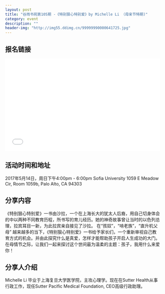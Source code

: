 ```yaml
---
layout: post
title: "谷雨书苑第105期 -《特别狠心特别爱》by Michelle Li （母亲节特期)"
category: event
description: ""
header-img: "http://img55.ddimg.cn/99999990000641725.jpg"
---
```

## 报名链接
<div style="width:100%; text-align:left;" ><iframe src="//eventbrite.com/tickets-external?eid=34457221477&ref=etckt" frameborder="0" height="300" width="100%" vspace="0" hspace="0" marginheight="5" marginwidth="5" scrolling="auto" allowtransparency="true"></iframe></div>

## 活动时间和地址
2017年5月14日，周日下午4:00pm - 6:00pm
Sofia University
1059 E Meadow Cir, Room 1059b,
Palo Alto, CA 94303


## 分享内容
《特别狠心特别爱》一书由沙拉，一个在上海长大的犹太人后裔，用自己切身体会的中以两种不同教育历程，所书写的育儿经历。她的神奇故事曾让当时的以色列总理，拉宾耳目一新，为此拉宾亲自接见了沙拉。
在“孩奴”，“啃老族”，“直升机父母” 越来越多的当下，《特别狠心特别爱》一书给予家长们，一个重新审视自己教育方式的机会。并由此探究什么是真爱，怎样才能帮助孩子开启人生成功的大门。
在母情节之际，让我们一起来探讨这个世间最为温柔的主题：孩子，我用什么来爱你！

## 分享人介绍
Michelle Li 毕业于上海复旦大学医学院，主攻心理学。现在在Sutter Health从事行政工作，现任Sutter Pacific Medical Foundation, CEO高级行政助理。
